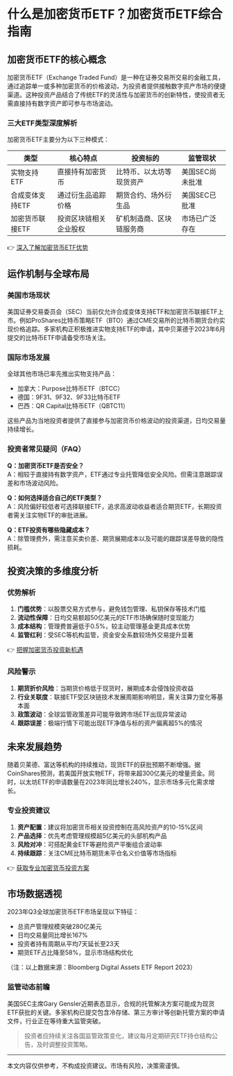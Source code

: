 # 什么是加密货币ETF？加密货币ETF综合指南

## 加密货币ETF的核心概念

加密货币ETF（Exchange Traded Fund）是一种在证券交易所交易的金融工具，通过追踪单一或多种加密货币的价格波动，为投资者提供接触数字资产市场的便捷渠道。这种投资产品结合了传统ETF的灵活性与加密货币的创新特性，使投资者无需直接持有数字资产即可参与市场波动。

### 三大ETF类型深度解析

加密货币ETF主要分为以下三种模式：

| 类型            | 核心特点                          | 投资标的                 | 监管现状                |
|-----------------|-----------------------------------|--------------------------|-------------------------|
| 实物支持ETF     | 直接持有加密货币                  | 比特币、以太坊等现货资产 | 美国SEC尚未批准         |
| 合成变体支持ETF | 通过衍生品追踪价格                | 期货合约、场外衍生品     | 美国SEC已批准           |
| 加密货币联接ETF | 投资区块链相关企业股权            | 矿机制造商、区块链服务商 | 市场已广泛存在          |

👉 [深入了解加密货币ETF优势](https://bit.ly/okx_welcome)

## 运作机制与全球布局

### 美国市场现状
美国证券交易委员会（SEC）当前仅允许合成变体支持ETF和加密货币联接ETF上市。例如ProShares比特币策略ETF（BTO）通过CME交易所的比特币期货合约实现价格追踪。多家机构正积极推进实物支持ETF的申请，其中贝莱德于2023年6月提交的比特币ETF申请备受市场关注。

### 国际市场发展
全球其他市场已率先推出实物支持产品：
- 加拿大：Purpose比特币ETF（BTCC）
- 德国：9F31、9F32、9F33比特币ETF
- 巴西：QR Capital比特币ETF（QBTC11）

这些产品为当地投资者提供了直接参与加密货币价格波动的投资渠道，日均交易量持续增长。

### 投资者常见疑问（FAQ）

**Q：加密货币ETF是否安全？**  
A：相较于直接持有数字资产，ETF通过专业托管降低安全风险。但需注意跟踪误差和市场波动风险。

**Q：如何选择适合自己的ETF类型？**  
A：风险偏好较低者可选择联接ETF，追求高波动收益者适合期货ETF，长期投资者需关注实物ETF的审批进展。

**Q：ETF投资有哪些隐藏成本？**  
A：除管理费外，需注意买卖价差、期货展期成本以及可能的跟踪误差导致的隐性损耗。

## 投资决策的多维度分析

### 优势解析
1. **门槛优势**：以股票交易方式参与，避免钱包管理、私钥保存等技术门槛
2. **流动性保障**：日均交易额超50亿美元的ETF市场确保随时变现能力
3. **成本结构**：管理费普遍低于0.5%，较主动管理基金更具成本优势
4. **监管红利**：受SEC等机构监管，资金安全系数较场外交易提升显著

👉 [把握加密货币投资新机遇](https://bit.ly/okx_welcome)

### 风险警示
1. **期货折价风险**：当期货价格低于现货时，展期成本会侵蚀投资收益
2. **行业关联度**：联接ETF受区块链技术发展周期影响明显，需关注算力变化等基本面
3. **政策波动**：全球监管政策差异可能导致跨市场ETF出现异常波动
4. **跟踪误差**：极端行情下可能出现ETF净值与标的资产偏离超5%的情况

## 未来发展趋势

随着贝莱德、富达等机构的持续推动，现货ETF的获批预期不断增强。据CoinShares预测，若美国开放实物ETF，将带来超300亿美元的增量资金。同时，以太坊ETF的申请数量在2023年同比增长240%，显示市场多元化需求增长。

### 专业投资建议
1. **资产配置**：建议将加密货币相关投资控制在高风险资产的10-15%区间
2. **产品选择**：优先考虑管理规模超5亿美元的头部机构产品
3. **风险对冲**：可搭配黄金ETF等避险资产平衡组合波动率
4. **持续跟踪**：关注CME比特币期货未平仓名义价值等市场指标

👉 [获取专业加密货币投资方案](https://bit.ly/okx_welcome)

## 市场数据透视

2023年Q3全球加密货币ETF市场呈现以下特征：
- 总资产管理规模突破280亿美元
- 日均交易量同比增长167%
- 投资者持有周期从平均7天延长至23天
- 期货ETF占比降至58%，显示市场结构优化

（注：以上数据来源：Bloomberg Digital Assets ETF Report 2023）

### 监管动态前瞻
美国SEC主席Gary Gensler近期表态显示，合规的托管解决方案可能成为现货ETF获批的关键。多家机构已提交包含冷存储、第三方审计等创新托管方案的申请文件，行业正在等待重大监管突破。

> 投资者应持续关注各国监管政策变化，建议每月定期研究ETF持仓结构公告，及时调整投资策略。

---

本文内容仅供参考，不构成投资建议。市场有风险，决策需谨慎。